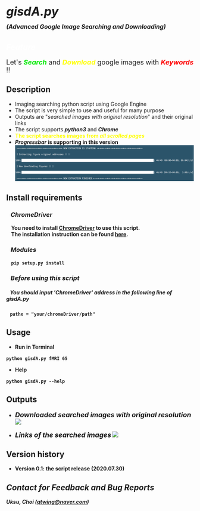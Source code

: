 # <font size=6><br>_**gisdA.py</br></font> <font size=3>(Advanced Google Image Searching and Downloading)**_</font>

## <font color=white>_Feature_</font>
<font size=4>Let's <font color=grean><b>_Search_</b></font> and <font color=yellow><b>_Download_</b> </font>google images with <font color=red><b>_Keywords_ </b></font>!!</font>

## Description
+ Imaging searching python script using Google Engine
+ The script is very simple to use and useful for many purpose
+ Outputs are "_searched images with original resolution_" and their original links
+ The script supports <b>_python3_</b> and <b>_Chrome_
+ <font color=yellow>The script searches images from <b> _all scrolled pages_ </b></font>
+ _Progressbar_ is supporting in this version
![](assets/README-c331ff3f.png)

## Install requirements
### &nbsp;&nbsp;&nbsp;_ChromeDriver_
&nbsp;&nbsp;&nbsp;&nbsp;You need to install [ChromeDriver](https://chromedriver.chromium.org/) to use this script.<br>
&nbsp;&nbsp;&nbsp;&nbsp;The installation instruction can be found [here](http://jonathansoma.com/lede/foundations-2018/classes/selenium/selenium-windows-install/).

### &nbsp;&nbsp;&nbsp;_Modules_
&nbsp;&nbsp;&nbsp;&nbsp;```pip setup.py install```

### &nbsp;&nbsp;&nbsp;_Before using this script_
##### &nbsp;&nbsp;&nbsp;You should input _'ChromeDriver'_ address in the following line of gisdA.py
&nbsp;&nbsp;&nbsp;```pathx = "your/chromeDriver/path"```

## Usage
+ <b>Run in Terminal</b>
```
python gisdA.py fMRI 65
```
+ <b>Help</b>
```
python gisdA.py --help
```

## Outputs
* <font size=4>_Downloaded searched images with original resolution_</font>
![](assets/README-d40800d4.png)

* <font size=4>_Links  of the searched images_</font>
![](assets/README-95c20b9e.png)


## Version history
+ Version 0.1: the script release (2020.07.30)

## _Contact for Feedback and Bug Reports_
_Uksu, Choi (qtwing@naver.com)_
